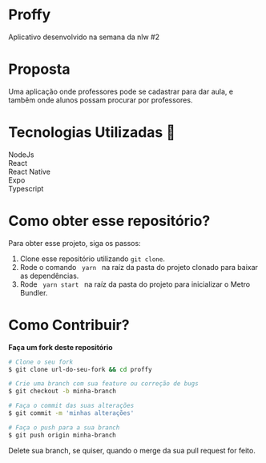 # Proffy
Aplicativo desenvolvido na semana da nlw #2

# Proposta
Uma aplicação onde professores pode se cadastrar para dar aula, e tambêm onde alunos possam procurar
por professores.

# Tecnologias Utilizadas 🚀
NodeJs <br />
React <br />
React Native <br />
Expo <br />
Typescript <br />

# Como obter esse repositório?
Para obter esse projeto, siga os passos:
1. Clone esse repositório utilizando <code>git clone</code>.
2. Rode o comando <code> yarn </code> na raíz da pasta do projeto clonado para baixar as dependências.
3. Rode <code> yarn start </code> na raíz da pasta do projeto para inicializar o Metro Bundler.

# Como Contribuir?
**Faça um fork deste repositório**

```bash
# Clone o seu fork
$ git clone url-do-seu-fork && cd proffy

# Crie uma branch com sua feature ou correção de bugs
$ git checkout -b minha-branch

# Faça o commit das suas alterações
$ git commit -m 'minhas alterações'

# Faça o push para a sua branch
$ git push origin minha-branch
```

Delete sua branch, se quiser, quando o merge da sua pull request for feito. <br />
